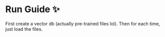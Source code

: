 # Run Guide ✨
First create a vector db (actually pre-trained files lol).
Then for each time, just load the files.

